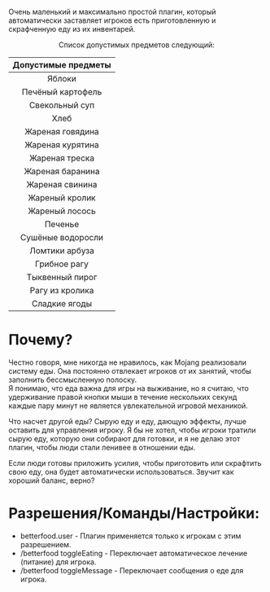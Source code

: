 Очень маленький и максимально простой плагин, который автоматически заставляет игроков есть приготовленную и скрафченную еду из их инвентарей.

<div align="center">

Список допустимых предметов следующий:

</div>

|    Допустимые предметы     |
|:--------------------------:|
|       Яблоки               |
|   Печёный картофель        |
|   Свекольный суп           |
|       Хлеб                 |
|    Жареная говядина        |
|   Жареная курятина         |
|     Жареная треска         |
|   Жареная баранина         |
|  Жареная свинина           |
|   Жареный кролик           |
|   Жареный лосось           |
|      Печенье               |
|     Сушёные водоросли      |
|    Ломтики арбуза          |
|   Грибное рагу             |
|    Тыквенный пирог         |
|    Рагу из кролика         |
|   Сладкие ягоды            |

# Почему?

Честно говоря, мне никогда не нравилось, как Mojang реализовали систему еды. Она постоянно отвлекает игроков от их занятий, чтобы заполнить бессмысленную полоску.
<br>Я понимаю, что еда важна для игры на выживание, но я считаю, что удерживание правой кнопки мыши в течение нескольких секунд каждые пару минут не является увлекательной игровой механикой.

Что насчет другой еды?
Сырую еду и еду, дающую эффекты, лучше оставить для управления игроку. Я бы не хотел, чтобы игроки тратили сырую еду, которую они собирают для готовки, и я не делаю этот плагин, чтобы люди стали ленивее в отношении еды.

Если люди готовы приложить усилия, чтобы приготовить или скрафтить свою еду, она будет автоматически использоваться. Звучит как хороший баланс, верно?

# Разрешения/Команды/Настройки:

- betterfood.user - Плагин применяется только к игрокам с этим разрешением.
- /betterfood toggleEating - Переключает автоматическое лечение (питание) для игрока.
- /betterfood toggleMessage - Переключает сообщения о еде для игрока.